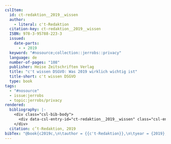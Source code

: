 ```yaml
---
cslItem:
  id: ct-redaktion__2019__wissen
  author:
    - literal: c't-Redaktion
  citation-key: ct-redaktion__2019__wissen
  ISBN: 978-3-95788-223-3
  issued:
    date-parts:
      - - 2019
  keyword: "#nosource;collection::jerrobs::privacy"
  language: de
  number-of-pages: "108"
  publisher: Heise Zeitschriften Verlag
  title: "c't wissen DSGVO: Was 2019 wirklich wichtig ist"
  title-short: c't wissen DSGVO
  type: book
tags:
  - "#nosource"
  - issue:jerrobs
  - topic:jerrobs/privacy
rendered:
  bibliography: |-
    <div class="csl-bib-body">
      <div data-csl-entry-id="ct-redaktion__2019__wissen" class="csl-entry">c’t-Redaktion 2019 <i>c’t wissen DSGVO: Was 2019 wirklich wichtig ist</i>. Heise Zeitschriften Verlag.</div>
    </div>
  citation: c’t-Redaktion, 2019
bibTex: "@book{c2019c,\n\tauthor = {{c't-Redaktion}},\n\tyear = {2019},\n\tpublisher = {Heise Zeitschriften Verlag},\n\ttitle = {c't wissen {DSGVO}: Was 2019 wirklich wichtig ist},\n}\n\n"
---
```

